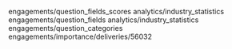 engagements/question_fields_scores
analytics/industry_statistics
engagements/question_fields
analytics/industry_statistics
engagements/question_categories
engagements/importance/deliveries/56032
